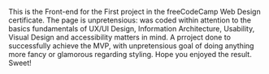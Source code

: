 This is the Front-end for the First project in the freeCodeCamp Web Design certificate. 
The page is unpretensious: was coded within attention to the basics fundamentals of UX/UI Design, 
Information Architecture, Usability, Visual Design and accessibility matters in mind. 
A prroject done to successfully achieve the MVP, with unpretensious goal of doing anything more 
fancy or glamorous regarding styling. 
Hope you enjoyed the result.
Sweet!
